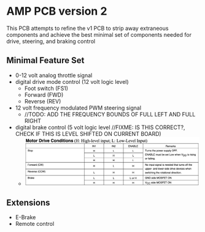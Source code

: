 # AMP PCB version 2

This PCB attempts to refine the v1 PCB to strip away extraneous components and achieve the best minimal set of components needed for drive, steering, and braking control

## Minimal Feature Set

- 0-12 volt analog throttle signal
- digital drive mode control (12 volt logic level)
  - Foot switch (FS1)
  - Forward (FWD)
  - Reverse (REV)
- 12 volt frequency modulated PWM steering signal
  - //TODO: ADD THE FREQUENCY BOUNDS OF FULL LEFT AND FULL RIGHT
- digital brake control (5 volt logic level //FIXME: IS THIS CORRECT?, CHECK IF THIS IS LEVEL SHIFTED ON CURRENT BOARD)
  - ![Brake Control Signals](docs/img/Brake_Control_Signals.png)

## Extensions

- E-Brake
- Remote control
